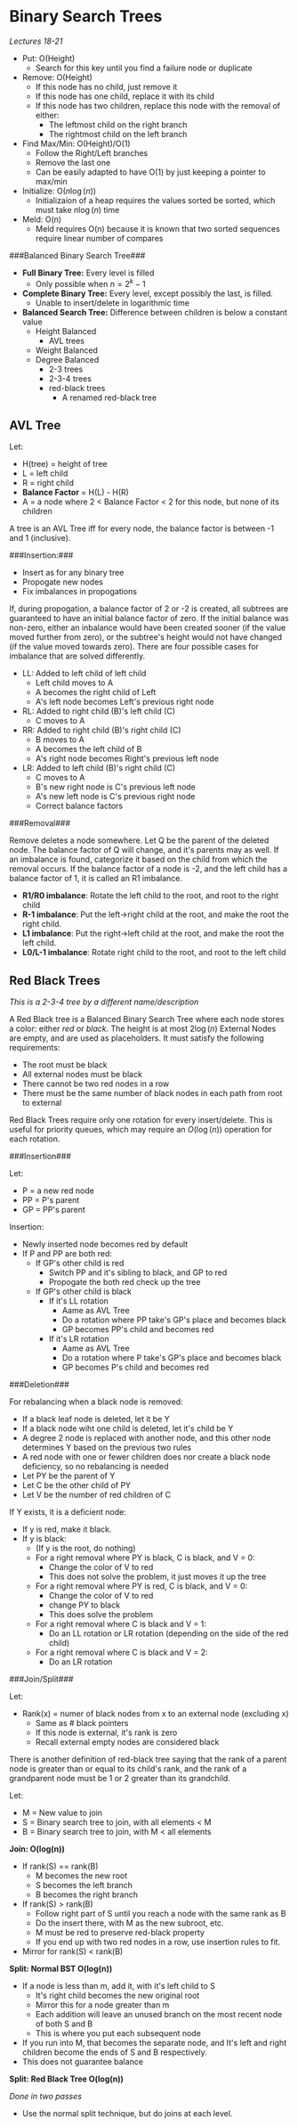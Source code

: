 Binary Search Trees
===================

*Lectures 18-21*

* Put: O(Height)
	* Search for this key until you find a failure node or duplicate
* Remove: O(Height)
	* If this node has no child, just remove it
	* If this node has one child, replace it with its child
	* If this node has two children, replace this node with the removal of either:
		* The leftmost child on the right branch
		* The rightmost child on the left branch
* Find Max/Min: O(Height)/O(1)
	* Follow the Right/Left branches
	* Remove the last one
	* Can be easily adapted to have O(1) by just keeping a pointer to max/min
* Initialize: O($n\log(n)$)
	* Initializaion of a heap requires the values sorted be sorted, which must take $n\log(n)$ time
* Meld: O(n)
	* Meld requires O(n) because it is known that two sorted sequences require linear number of compares

###Balanced Binary Search Tree###

* **Full Binary Tree:** Every level is filled
	* Only possible when $n=2^k-1$
* **Complete Binary Tree:** Every level, except possibly the last, is filled. 
	* Unable to insert/delete in logarithmic time
* **Balanced Search Tree:** Difference between children is below a constant value
	* Height Balanced
		* AVL trees
	* Weight Balanced
	* Degree Balanced
		* 2-3 trees
		* 2-3-4 trees
		* red-black trees
			* A renamed red-black tree

AVL Tree
--------

Let:

* H(tree) = height of tree
* L = left child
* R = right child
* **Balance Factor** = H(L) - H(R)
* A = a node where 2 < Balance Factor < 2 for this node, but none of its children

A tree is an AVL Tree iff for every node, the balance factor is between -1 and 1 (inclusive).

###Insertion:###

* Insert as for any binary tree
* Propogate new nodes
* Fix imbalances in propogations

If, during propogation, a balance factor of 2 or -2 is created, all subtrees are guaranteed to have an initial balance factor of zero.  If the initial balance was non-zero, either an inbalance would have been created sooner (if the value moved further from zero), or the subtree's height would not have changed (if the value moved towards zero). There are four possible cases for imbalance that are solved differently. 

* LL: Added to left child of left child
	* Left child moves to A
	* A becomes the right child of Left
	* A's left node becomes Left's previous right node
* RL: Added to right child (B)'s left child (C)
	* C moves to A
* RR: Added to right child (B)'s right child (C)
	* B moves to A
	* A becomes the left child of B
	* A's right node becomes Right's previous left node
* LR: Added to left child (B)'s right child (C)
	* C moves to A
	* B's new right node is C's previous left node
	* A's new left node is C's previous right node
	* Correct balance factors

###Removal###

Remove deletes a node somewhere.  Let Q be the parent of the deleted node.  The balance factor of Q will change, and it's parents may as well.  If an imbalance is found, categorize it based on the child from which the removal occurs. If the balance factor of a node is -2, and the left child has a balance factor of 1, it is called an R1 imbalance.

* **R1/R0 imbalance**: Rotate the left child to the root, and root to the right child
* **R-1 imbalance**: Put the left$\rightarrow$right child at the root, and make the root the right child.
* **L1 imbalance**: Put the right$\rightarrow$left child at the root, and make the root the left child.
* **L0/L-1 imbalance**: Rotate right child to the root, and root to the left child

Red Black Trees
---------------

*This is a 2-3-4 tree by a different name/description*

A Red Black tree is a Balanced Binary Search Tree where each node stores a color: either *red* or *black*. The height is at most $2\log(n)$ External Nodes are empty, and are used as placeholders. It must satisfy the following requirements:

* The root must be black
* All external nodes must be black
* There cannot be two red nodes in a row
* There must be the same number of black nodes in each path from root to external

Red Black Trees require only one rotation for every insert/delete.  This is useful for priority queues, which may require an $O(\log(n))$ operation for each rotation.

###Insertion###

Let: 

* P = a new red node
* PP = P's parent
* GP = PP's parent

Insertion:

* Newly inserted node becomes red by default
* If P and PP are both red:
	* If GP's other child is red
		* Switch PP and it's sibling to black, and GP to red
		* Propogate the both red check up the tree
	* If GP's other child is black
		* If it's LL rotation
			* Aame as AVL Tree
			* Do a rotation where PP take's GP's place and becomes black
			* GP becomes PP's child and becomes red
		* If it's LR rotation 
			* Aame as AVL Tree
			* Do a rotation where P take's GP's place and becomes black
			* GP becomes P's child and becomes red

###Deletion###

For rebalancing when a black node is removed:

* If a black leaf node is deleted, let it be Y
* If a black node wiht one child is deleted, let it's child be Y
* A degree 2 node is replaced with another node, and this other node determines Y based on the previous two rules
* A red node with one or fewer children does nor create a black node deficiency, so no rebalancing is needed
* Let PY be the parent of Y
* Let C be the other child of PY
* Let V be the number of red children of C

If Y exists, it is a deficient node:

* If y is red, make it black.
* If y is black:
	* (If y is the root, do nothing)
	* For a right removal where PY is black, C is black, and V = 0:
		* Change the color of V to red
		* This does not solve the problem, it just moves it up the tree
	* For a right removal where PY is red, C is black, and V = 0:
		* Change the color of V to red
		* change PY to black
		* This does solve the problem
	* For a right removal where C is black and V = 1:
		* Do an LL rotation or LR rotation (depending on the side of the red child)
	* For a right removal where C is black and V = 2:
		* Do an LR rotation

###Join/Split###

Let:

* Rank(x) = numer of black nodes from x to an external node (excluding x)
	* Same as # black pointers
	* If this node is external, it's rank is zero
	* Recall external empty nodes are considered black

There is another definition of red-black tree saying that the rank of a parent node is greater than or equal to its child's rank, and the rank of a grandparent node must be 1 or 2 greater than its grandchild.

Let:

* M = New value to join
* S = Binary search tree to join, with all elements < M
* B = Binary search tree to join, with M < all elements

**Join: O(log(n))**

* If rank(S) == rank(B)
	* M becomes the new root
	* S becomes the left branch
	* B becomes the right branch
* If rank(S) > rank(B)
	* Follow right part of S until you reach a node with the same rank as B
	* Do the insert there, with M as the new subroot, etc.
	* M must be red to preserve red-black property 
	* If you end up with two red nodes in a row, use insertion rules to fit.
* Mirror for rank(S) < rank(B)

**Split: Normal BST O(log(n))**

* If a node is less than m, add it, with it's left child to S
	* It's right child becomes the new original root
	* Mirror this for a node greater than m
	* Each addition will leave an unused branch on the most recent node of both S and B
	* This is where you put each subsequent node
* If you run into M, that becomes the separate node, and It's left and right children become the ends of S and B respectively.
* This does not guarantee balance

**Split: Red Black Tree O(log(n))**

*Done in two passes*

* Use the normal split technique, but do joins at each level.
